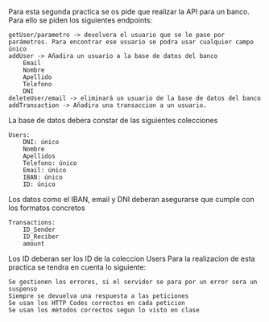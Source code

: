  Para esta segunda practica se os pide que realizar la API para un banco. Para ello se piden los siguientes endpoints:

    getUser/parametro -> devolvera el usuario que se le pase por parámetros. Para encontrar ese usuario se podra usar cualquier campo único
    addUser -> Añadira un usuario a la base de datos del banco
        Email
        Nombre
        Apellido
        Telefono
        DNI
    deleteUser/email -> eliminará un usuario de la base de datos del banco
    addTransaction -> Añadira una transaccion a un usuario.

La base de datos debera constar de las siguientes colecciones

    Users:
        DNI: único
        Nombre
        Apellidos
        Telefono: único
        Email: único
        IBAN: único
        ID: único

Los datos como el IBAN, email y DNI deberan asegurarse que cumple con los formatos concretos

    Transactions:
        ID_Sender
        ID_Reciber
        amount

Los ID deberan ser los ID de la coleccion Users
Para la realizacion de esta practica se tendra en cuenta lo siguiente:

    Se gestionen los errores, si el servidor se para por un error sera un suspenso
    Siempre se devuelva una respuesta a las peticiones
    Se usan los HTTP Codes correctos en cada peticion
    Se usan los mètodos correctos segun lo visto en clase
